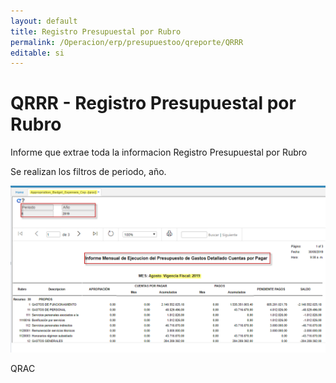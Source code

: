 ```yaml
---
layout: default
title: Registro Presupuestal por Rubro  
permalink: /Operacion/erp/presupuestoo/qreporte/QRRR  
editable: si
---
```


# QRRR - Registro Presupuestal por Rubro  


Informe que extrae toda la informacion Registro Presupuestal por Rubro  


Se realizan los filtros de periodo, año.  

![](QRAC1.png)	

QRAC

